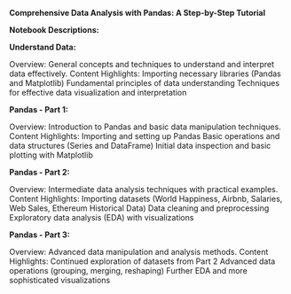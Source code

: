 **Comprehensive Data Analysis with Pandas: A Step-by-Step Tutorial**

**Notebook Descriptions:**

**Understand Data:**

Overview: General concepts and techniques to understand and interpret data effectively.
Content Highlights:
Importing necessary libraries (Pandas and Matplotlib)
Fundamental principles of data understanding
Techniques for effective data visualization and interpretation

**Pandas - Part 1:**

Overview: Introduction to Pandas and basic data manipulation techniques.
Content Highlights:
Importing and setting up Pandas
Basic operations and data structures (Series and DataFrame)
Initial data inspection and basic plotting with Matplotlib

**Pandas - Part 2:**

Overview: Intermediate data analysis techniques with practical examples.
Content Highlights:
Importing datasets (World Happiness, Airbnb, Salaries, Web Sales, Ethereum Historical Data)
Data cleaning and preprocessing
Exploratory data analysis (EDA) with visualizations

**Pandas - Part 3:**

Overview: Advanced data manipulation and analysis methods.
Content Highlights:
Continued exploration of datasets from Part 2
Advanced data operations (grouping, merging, reshaping)
Further EDA and more sophisticated visualizations


